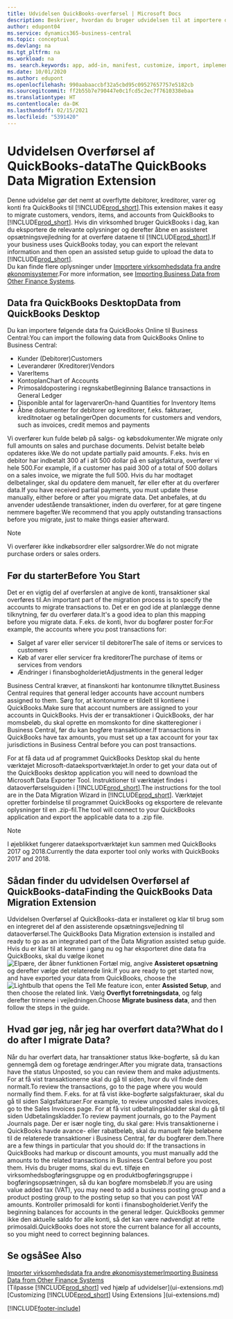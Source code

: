 ```yaml
---
title: Udvidelsen QuickBooks-overførsel | Microsoft Docs
description: Beskriver, hvordan du bruger udvidelsen til at importere debitorer, kreditorer, varer og konti fra QuickBooks Desktop til Business Central.
author: edupont04
ms.service: dynamics365-business-central
ms.topic: conceptual
ms.devlang: na
ms.tgt_pltfrm: na
ms.workload: na
ms. search.keywords: app, add-in, manifest, customize, import, implement
ms.date: 10/01/2020
ms.author: edupont
ms.openlocfilehash: 990aabaaccbf32a5cbd95c09527657757e5182cb
ms.sourcegitcommit: ff2b55b7e790447e0c1fcd5c2ec7f7610338ebaa
ms.translationtype: HT
ms.contentlocale: da-DK
ms.lasthandoff: 02/15/2021
ms.locfileid: "5391420"
---
```

# <a name="the-quickbooks-data-migration-extension"></a><span data-ttu-id="d9e0c-103">Udvidelsen Overførsel af QuickBooks-data</span><span class="sxs-lookup"><span data-stu-id="d9e0c-103">The QuickBooks Data Migration Extension</span></span>

<span data-ttu-id="d9e0c-104">Denne udvidelse gør det nemt at overflytte debitorer, kreditorer, varer og konti fra QuickBooks til [!INCLUDE[prod_short](includes/prod_short.md)].</span><span class="sxs-lookup"><span data-stu-id="d9e0c-104">This extension makes it easy to migrate customers, vendors, items, and accounts from QuickBooks to [!INCLUDE[prod_short](includes/prod_short.md)].</span></span> <span data-ttu-id="d9e0c-105">Hvis din virksomhed bruger QuickBooks i dag, kan du eksportere de relevante oplysninger og derefter åbne en assisteret opsætningsvejledning for at overføre dataene til [!INCLUDE[prod_short](includes/prod_short.md)].</span><span class="sxs-lookup"><span data-stu-id="d9e0c-105">If your business uses QuickBooks today, you can export the relevant information and then open an assisted setup guide to upload the data to [!INCLUDE[prod_short](includes/prod_short.md)].</span></span>  
<span data-ttu-id="d9e0c-106">Du kan finde flere oplysninger under [Importere virksomhedsdata fra andre økonomisystemer](across-import-data-configuration-packages.md).</span><span class="sxs-lookup"><span data-stu-id="d9e0c-106">For more information, see [Importing Business Data from Other Finance Systems](across-import-data-configuration-packages.md).</span></span>

## <a name="data-from-quickbooks-desktop"></a><span data-ttu-id="d9e0c-107">Data fra QuickBooks Desktop</span><span class="sxs-lookup"><span data-stu-id="d9e0c-107">Data from QuickBooks Desktop</span></span>

<span data-ttu-id="d9e0c-108">Du kan importere følgende data fra QuickBooks Online til Business Central:</span><span class="sxs-lookup"><span data-stu-id="d9e0c-108">You can import the following data from QuickBooks Online to Business Central:</span></span>

- <span data-ttu-id="d9e0c-109">Kunder (Debitorer)</span><span class="sxs-lookup"><span data-stu-id="d9e0c-109">Customers</span></span>  
- <span data-ttu-id="d9e0c-110">Leverandører (Kreditorer)</span><span class="sxs-lookup"><span data-stu-id="d9e0c-110">Vendors</span></span>  
- <span data-ttu-id="d9e0c-111">Varer</span><span class="sxs-lookup"><span data-stu-id="d9e0c-111">Items</span></span>  
- <span data-ttu-id="d9e0c-112">Kontoplan</span><span class="sxs-lookup"><span data-stu-id="d9e0c-112">Chart of Accounts</span></span>  
- <span data-ttu-id="d9e0c-113">Primosaldopostering i regnskabet</span><span class="sxs-lookup"><span data-stu-id="d9e0c-113">Beginning Balance transactions in General Ledger</span></span>  
- <span data-ttu-id="d9e0c-114">Disponible antal for lagervarer</span><span class="sxs-lookup"><span data-stu-id="d9e0c-114">On-hand Quantities for Inventory Items</span></span>  
- <span data-ttu-id="d9e0c-115">Åbne dokumenter for debitorer og kreditorer, f.eks. fakturaer, kreditnotaer og betalinger</span><span class="sxs-lookup"><span data-stu-id="d9e0c-115">Open documents for customers and vendors, such as invoices, credit memos and payments</span></span>  

<span data-ttu-id="d9e0c-116">Vi overfører kun fulde beløb på salgs- og købsdokumenter.</span><span class="sxs-lookup"><span data-stu-id="d9e0c-116">We migrate only full amounts on sales and purchase documents.</span></span> <span data-ttu-id="d9e0c-117">Delvist betalte beløb opdateres ikke.</span><span class="sxs-lookup"><span data-stu-id="d9e0c-117">We do not update partially paid amounts.</span></span> <span data-ttu-id="d9e0c-118">F.eks. hvis en debitor har indbetalt 300 af i alt 500 dollar på en salgsfaktura, overfører vi hele 500.</span><span class="sxs-lookup"><span data-stu-id="d9e0c-118">For example, if a customer has paid 300 of a total of 500 dollars on a sales invoice, we migrate the full 500.</span></span> <span data-ttu-id="d9e0c-119">Hvis du har modtaget delbetalinger, skal du opdatere dem manuelt, før eller efter at du overfører data.</span><span class="sxs-lookup"><span data-stu-id="d9e0c-119">If you have received partial payments, you must update these manually, either before or after you migrate data.</span></span> <span data-ttu-id="d9e0c-120">Det anbefales, at du anvender udestående transaktioner, inden du overfører, for at gøre tingene nemmere bagefter.</span><span class="sxs-lookup"><span data-stu-id="d9e0c-120">We recommend that you apply outstanding transactions before you migrate, just to make things easier afterward.</span></span>

> [!NOTE]
> <span data-ttu-id="d9e0c-121">Vi overfører ikke indkøbsordrer eller salgsordrer.</span><span class="sxs-lookup"><span data-stu-id="d9e0c-121">We do not migrate purchase orders or sales orders.</span></span>

## <a name="before-you-start"></a><span data-ttu-id="d9e0c-122">Før du starter</span><span class="sxs-lookup"><span data-stu-id="d9e0c-122">Before You Start</span></span>

<span data-ttu-id="d9e0c-123">Det er en vigtig del af overførslen at angive de konti, transaktioner skal overføres til.</span><span class="sxs-lookup"><span data-stu-id="d9e0c-123">An important part of the migration process is to specify the accounts to migrate transactions to.</span></span> <span data-ttu-id="d9e0c-124">Det er en god ide at planlægge denne tilknytning, før du overfører data.</span><span class="sxs-lookup"><span data-stu-id="d9e0c-124">It's a good idea to plan this mapping before you migrate data.</span></span> <span data-ttu-id="d9e0c-125">F.eks. de konti, hvor du bogfører poster for:</span><span class="sxs-lookup"><span data-stu-id="d9e0c-125">For example, the accounts where you post transactions for:</span></span>

- <span data-ttu-id="d9e0c-126">Salget af varer eller servicer til debitorer</span><span class="sxs-lookup"><span data-stu-id="d9e0c-126">The sale of items or services to customers</span></span>  
- <span data-ttu-id="d9e0c-127">Køb af varer eller servicer fra kreditorer</span><span class="sxs-lookup"><span data-stu-id="d9e0c-127">The purchase of items or services from vendors</span></span>  
- <span data-ttu-id="d9e0c-128">Ændringer i finansbogholderiet</span><span class="sxs-lookup"><span data-stu-id="d9e0c-128">Adjustments in the general ledger</span></span>  

<span data-ttu-id="d9e0c-129">Business Central kræver, at finanskonti har kontonumre tilknyttet.</span><span class="sxs-lookup"><span data-stu-id="d9e0c-129">Business Central requires that general ledger accounts have account numbers assigned to them.</span></span> <span data-ttu-id="d9e0c-130">Sørg for, at kontonumre er tildelt til kontiene i QuickBooks.</span><span class="sxs-lookup"><span data-stu-id="d9e0c-130">Make sure that account numbers are assigned to your accounts in QuickBooks.</span></span>
<span data-ttu-id="d9e0c-131">Hvis der er transaktioner i QuickBooks, der har momsbeløb, du skal oprette en momskonto for dine skatteregioner i Business Central, før du kan bogføre transaktioner.</span><span class="sxs-lookup"><span data-stu-id="d9e0c-131">If transactions in QuickBooks have tax amounts, you must set up a tax account for your tax jurisdictions in Business Central before you can post transactions.</span></span>

<span data-ttu-id="d9e0c-132">For at få data ud af programmet QuickBooks Desktop skal du hente værktøjet Microsoft-dataeksportværktøjet.</span><span class="sxs-lookup"><span data-stu-id="d9e0c-132">In order to get your data out of the QuickBooks desktop application you will need to download the Microsoft Data Exporter Tool.</span></span>  <span data-ttu-id="d9e0c-133">Instruktioner til værktøjet findes i dataoverførselsguiden i [!INCLUDE[prod_short](includes/prod_short.md)].</span><span class="sxs-lookup"><span data-stu-id="d9e0c-133">The instructions for the tool are in the Data Migration Wizard in [!INCLUDE[prod_short](includes/prod_short.md)].</span></span> <span data-ttu-id="d9e0c-134">Værktøjet opretter forbindelse til programmet QuickBooks og eksportere de relevante oplysninger til en .zip-fil.</span><span class="sxs-lookup"><span data-stu-id="d9e0c-134">The tool will connect to your QuickBooks application and export the applicable data to a .zip file.</span></span>  

> [!NOTE]
> <span data-ttu-id="d9e0c-135">I øjeblikket fungerer dataeksportværktøjet kun sammen med QuickBooks 2017 og 2018.</span><span class="sxs-lookup"><span data-stu-id="d9e0c-135">Currently the data exporter tool only works with QuickBooks 2017 and 2018.</span></span>

## <a name="finding-the-quickbooks-data-migration-extension"></a><span data-ttu-id="d9e0c-136">Sådan finder du udvidelsen Overførsel af QuickBooks-data</span><span class="sxs-lookup"><span data-stu-id="d9e0c-136">Finding the QuickBooks Data Migration Extension</span></span>

<span data-ttu-id="d9e0c-137">Udvidelsen Overførsel af QuickBooks-data er installeret og klar til brug som en integreret del af den assisterende opsætningsvejledning til dataoverførsel.</span><span class="sxs-lookup"><span data-stu-id="d9e0c-137">The QuickBooks Data Migration extension is installed and ready to go as an integrated part of the Data Migration assisted setup guide.</span></span> <span data-ttu-id="d9e0c-138">Hvis du er klar til at komme i gang nu og har eksporteret dine data fra QuickBooks, skal du vælge ikonet ![Elpære, der åbner funktionen Fortæl mig](media/ui-search/search_small.png "Fortæl mig, hvad du vil foretage dig"), angive **Assisteret opsætning** og derefter vælge det relaterede link.</span><span class="sxs-lookup"><span data-stu-id="d9e0c-138">If you are ready to get started now, and have exported your data from QuickBooks, choose the ![Lightbulb that opens the Tell Me feature](media/ui-search/search_small.png "Tell me what you want to do") icon, enter **Assisted Setup**, and then choose the related link.</span></span> <span data-ttu-id="d9e0c-139">Vælg **Overflyt forretningsdata**, og følg derefter trinnene i vejledningen.</span><span class="sxs-lookup"><span data-stu-id="d9e0c-139">Choose **Migrate business data**, and then follow the steps in the guide.</span></span>  

## <a name="what-do-i-do-after-i-migrate-data"></a><span data-ttu-id="d9e0c-140">Hvad gør jeg, når jeg har overført data?</span><span class="sxs-lookup"><span data-stu-id="d9e0c-140">What do I do after I migrate Data?</span></span>

<span data-ttu-id="d9e0c-141">Når du har overført data, har transaktioner status Ikke-bogførte, så du kan gennemgå dem og foretage ændringer.</span><span class="sxs-lookup"><span data-stu-id="d9e0c-141">After you migrate data, transactions have the status Unposted, so you can review them and make adjustments.</span></span> <span data-ttu-id="d9e0c-142">For at få vist transaktionerne skal du gå til siden, hvor du vil finde dem normalt.</span><span class="sxs-lookup"><span data-stu-id="d9e0c-142">To review the transactions, go to the page where you would normally find them.</span></span> <span data-ttu-id="d9e0c-143">F.eks. for at få vist ikke-bogførte salgsfakturaer, skal du gå til siden Salgsfakturaer.</span><span class="sxs-lookup"><span data-stu-id="d9e0c-143">For example, to review unposted sales invoices, go to the Sales Invoices page.</span></span> <span data-ttu-id="d9e0c-144">For at få vist udbetalingskladder skal du gå til siden Udbetalingskladder.</span><span class="sxs-lookup"><span data-stu-id="d9e0c-144">To review payment journals, go to the Payment Journals page.</span></span>
<span data-ttu-id="d9e0c-145">Der er især nogle ting, du skal gøre: Hvis transaktionerne i QuickBooks havde avance- eller rabatbeløb, skal du manuelt føje beløbene til de relaterede transaktioner i Business Central, før du bogfører dem.</span><span class="sxs-lookup"><span data-stu-id="d9e0c-145">There are a few things in particular that you should do: If the transactions in QuickBooks had markup or discount amounts, you must manually add the amounts to the related transactions in Business Central before you post them.</span></span>
<span data-ttu-id="d9e0c-146">Hvis du bruger moms, skal du evt. tilføje en virksomhedsbogføringsgruppe og en produktbogføringsgruppe i bogføringsopsætningen, så du kan bogføre momsbeløb.</span><span class="sxs-lookup"><span data-stu-id="d9e0c-146">If you are using value added tax (VAT), you may need to add a business posting group and a product posting group to the posting setup so that you can post VAT amounts.</span></span>
<span data-ttu-id="d9e0c-147">Kontroller primosaldi for konti i finansbogholderiet.</span><span class="sxs-lookup"><span data-stu-id="d9e0c-147">Verify the beginning balances for accounts in the general ledger.</span></span> <span data-ttu-id="d9e0c-148">QuickBooks gemmer ikke den aktuelle saldo for alle konti, så det kan være nødvendigt at rette primosaldi.</span><span class="sxs-lookup"><span data-stu-id="d9e0c-148">QuickBooks does not store the current balance for all accounts, so you might need to correct beginning balances.</span></span>

## <a name="see-also"></a><span data-ttu-id="d9e0c-149">Se også</span><span class="sxs-lookup"><span data-stu-id="d9e0c-149">See Also</span></span>

[<span data-ttu-id="d9e0c-150">Importer virksomhedsdata fra andre økonomisystemer</span><span class="sxs-lookup"><span data-stu-id="d9e0c-150">Importing Business Data from Other Finance Systems</span></span>](across-import-data-configuration-packages.md)  
<span data-ttu-id="d9e0c-151">[Tilpasse [!INCLUDE[prod_short](includes/prod_short.md)] ved hjælp af udvidelser](ui-extensions.md)</span><span class="sxs-lookup"><span data-stu-id="d9e0c-151">[Customizing [!INCLUDE[prod_short](includes/prod_short.md)] Using Extensions ](ui-extensions.md)</span></span>  


[!INCLUDE[footer-include](includes/footer-banner.md)]